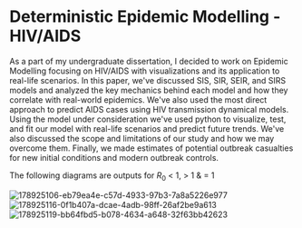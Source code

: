 # Deterministic Epidemic Modelling - HIV/AIDS
As a part of my undergraduate dissertation, I decided to work on Epidemic Modelling focusing on HIV/AIDS with visualizations and its application to real-life scenarios. In this paper, we've discussed SIS, SIR, SEIR, and SIRS models and analyzed the key mechanics behind each model and how they correlate with real-world epidemics. We've also used the most direct approach to predict AIDS cases using HIV transmission dynamical models. Using the model under consideration we've used python to visualize, test, and fit our model with real-life scenarios and predict future trends. We've also discussed the scope and limitations of our study and how we may overcome them. Finally, we made estimates of potential outbreak casualties for new initial conditions and modern outbreak controls.

The following diagrams are outputs for $R_0$ < 1, > 1 & = 1


![178925106-eb79ea4e-c57d-4933-97b3-7a8a5226e977](https://user-images.githubusercontent.com/65423670/179341239-451700ce-0583-41a3-a0c1-c954229fce90.png)
![178925116-0f1b407a-dcae-4adb-98ff-26af2be9a613](https://user-images.githubusercontent.com/65423670/179341242-6870074a-3570-4076-8b39-38645f405943.png)
![178925119-bb64fbd5-b078-4634-a648-32f63bb42623](https://user-images.githubusercontent.com/65423670/179341243-79a0655a-d845-44dd-acde-d7d29ede918c.png)
